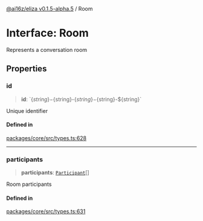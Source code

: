 [@ai16z/eliza v0.1.5-alpha.5](../index.md) / Room

# Interface: Room

Represents a conversation room

## Properties

### id

> **id**: \`$\{string\}-$\{string\}-$\{string\}-$\{string\}-$\{string\}\`

Unique identifier

#### Defined in

[packages/core/src/types.ts:628](https://github.com/roschler/eliza/blob/main/packages/core/src/types.ts#L628)

***

### participants

> **participants**: [`Participant`](Participant.md)[]

Room participants

#### Defined in

[packages/core/src/types.ts:631](https://github.com/roschler/eliza/blob/main/packages/core/src/types.ts#L631)
